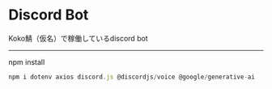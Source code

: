 # Discord Bot
Koko鯖（仮名）で稼働しているdiscord bot

---

npm install
```js
npm i dotenv axios discord.js @discordjs/voice @google/generative-ai
```
